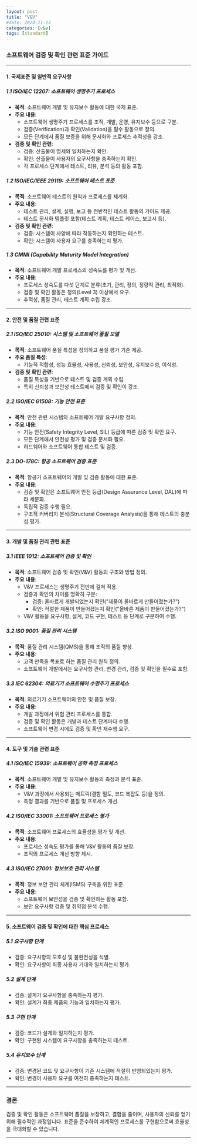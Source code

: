 ```yaml
---
layout: post
title: "V&V"
#date: 2024-11-23
categories: [v&v]
tags: [standard]
---
```


### 소프트웨어 검증 및 확인 관련 표준 가이드

---

#### **1. 국제표준 및 일반적 요구사항**

##### **1.1 ISO/IEC 12207: 소프트웨어 생명주기 프로세스**
- **목적**: 소프트웨어 개발 및 유지보수 활동에 대한 국제 표준.
- **주요 내용**:
  - 소프트웨어 생명주기 프로세스를 조직, 개발, 운영, 유지보수 등으로 구분.
  - 검증(Verification)과 확인(Validation)을 필수 활동으로 정의.
  - 모든 단계에서 품질 보증을 위해 문서화와 프로세스 추적성을 강조.
- **검증 및 확인 관련**:
  - 검증: 산출물이 명세와 일치하는지 확인.
  - 확인: 산출물이 사용자의 요구사항을 충족하는지 확인.
  - 각 프로세스 단계에서 테스트, 리뷰, 분석 등의 활동 포함.

##### **1.2 ISO/IEC/IEEE 29119: 소프트웨어 테스트 표준**
- **목적**: 소프트웨어 테스트의 원칙과 프로세스를 체계화.
- **주요 내용**:
  - 테스트 관리, 설계, 실행, 보고 등 전반적인 테스트 활동의 가이드 제공.
  - 테스트 문서화 템플릿 포함(테스트 계획, 테스트 케이스, 보고서 등).
- **검증 및 확인 관련**:
  - 검증: 시스템이 사양에 따라 작동하는지 확인하는 테스트.
  - 확인: 시스템이 사용자 요구를 충족하는지 평가.

##### **1.3 CMMI (Capability Maturity Model Integration)**
- **목적**: 소프트웨어 개발 프로세스의 성숙도를 평가 및 개선.
- **주요 내용**:
  - 프로세스 성숙도를 다섯 단계로 분류(초기, 관리, 정의, 정량적 관리, 최적화).
  - 검증 및 확인 활동은 정의(Level 3) 이상에서 요구.
  - 추적성, 품질 관리, 테스트 계획 수립 강조.

---

#### **2. 안전 및 품질 관련 표준**

##### **2.1 ISO/IEC 25010: 시스템 및 소프트웨어 품질 모델**
- **목적**: 소프트웨어 품질 특성을 정의하고 품질 평가 기준 제공.
- **주요 품질 특성**:
  - 기능적 적합성, 성능 효율성, 사용성, 신뢰성, 보안성, 유지보수성, 이식성.
- **검증 및 확인 관련**:
  - 품질 특성을 기반으로 테스트 및 검증 계획 수립.
  - 특히 신뢰성과 보안성 테스트에서 검증 및 확인이 강조.

##### **2.2 ISO/IEC 61508: 기능 안전 표준**
- **목적**: 안전 관련 시스템의 소프트웨어 개발 요구사항 정의.
- **주요 내용**:
  - 기능 안전(Safety Integrity Level, SIL) 등급에 따른 검증 및 확인 요구.
  - 모든 단계에서 안전성 평가 및 검증 문서화 필요.
  - 하드웨어와 소프트웨어 통합 테스트 및 검증.

##### **2.3 DO-178C: 항공 소프트웨어 검증 표준**
- **목적**: 항공기 소프트웨어의 개발 및 검증 활동에 대한 표준.
- **주요 내용**:
  - 검증 및 확인은 소프트웨어 안전 등급(Design Assurance Level, DAL)에 따라 세분화.
  - 독립적 검증 수행 필요.
  - 구조적 커버리지 분석(Structural Coverage Analysis)을 통해 테스트의 충분성 평가.

---

#### **3. 개발 및 품질 관리 관련 표준**

##### **3.1 IEEE 1012: 소프트웨어 검증 및 확인**
- **목적**: 소프트웨어 검증 및 확인(V&V) 활동의 구조와 방법 정의.
- **주요 내용**:
  - V&V 프로세스는 생명주기 전반에 걸쳐 적용.
  - 검증과 확인의 차이를 명확히 구분:
    - 검증: 올바르게 개발되었는지 확인("제품이 올바르게 만들어졌는가?")
    - 확인: 적절한 제품이 만들어졌는지 확인("올바른 제품이 만들어졌는가?")
  - V&V 활동을 요구사항, 설계, 코드 구현, 테스트 등 단계로 구분하여 수행.

##### **3.2 ISO 9001: 품질 관리 시스템**
- **목적**: 품질 관리 시스템(QMS)을 통해 조직의 품질 향상.
- **주요 내용**:
  - 고객 만족을 목표로 하는 품질 관리 원칙 정의.
  - 소프트웨어 개발에서는 요구사항 관리, 변경 관리, 검증 및 확인을 필수로 포함.

##### **3.3 IEC 62304: 의료기기 소프트웨어 수명주기 프로세스**
- **목적**: 의료기기 소프트웨어의 안전 및 품질 보장.
- **주요 내용**:
  - 개발 과정에서 위험 관리 프로세스를 통합.
  - 검증 및 확인 활동은 개발과 테스트 단계마다 수행.
  - 소프트웨어 변경 시에도 검증 및 확인 재수행 요구.

---

#### **4. 도구 및 기술 관련 표준**

##### **4.1 ISO/IEC 15939: 소프트웨어 공학 측정 프로세스**
- **목적**: 소프트웨어 개발 및 유지보수 활동의 측정과 분석 표준.
- **주요 내용**:
  - V&V 과정에서 사용되는 메트릭(결함 밀도, 코드 복잡도 등)을 정의.
  - 측정 결과를 기반으로 품질 및 프로세스 개선.

##### **4.2 ISO/IEC 33001: 소프트웨어 프로세스 평가**
- **목적**: 소프트웨어 프로세스의 효율성을 평가 및 개선.
- **주요 내용**:
  - 프로세스 성숙도 평가를 통해 V&V 활동의 품질 보장.
  - 조직의 프로세스 개선 방향 제시.

##### **4.3 ISO/IEC 27001: 정보보호 관리 시스템**
- **목적**: 정보 보안 관리 체계(ISMS) 구축을 위한 표준.
- **주요 내용**:
  - 소프트웨어 보안성을 검증 및 확인하는 활동 포함.
  - 보안 요구사항 검증 및 취약점 분석 수행.

---

#### **5. 소프트웨어 검증 및 확인에 대한 핵심 프로세스**

##### **5.1 요구사항 단계**
- 검증: 요구사항의 모호성 및 불완전성을 식별.
- 확인: 요구사항이 최종 사용자 기대와 일치하는지 평가.

##### **5.2 설계 단계**
- 검증: 설계가 요구사항을 충족하는지 평가.
- 확인: 설계가 최종 제품의 기능과 일치하는지 평가.

##### **5.3 구현 단계**
- 검증: 코드가 설계와 일치하는지 평가.
- 확인: 구현된 시스템이 요구사항을 충족하는지 테스트.

##### **5.4 유지보수 단계**
- 검증: 변경된 코드 및 요구사항이 기존 시스템에 적절히 반영되었는지 평가.
- 확인: 변경이 사용자 요구를 여전히 충족하는지 테스트.

---

### 결론
검증 및 확인 활동은 소프트웨어 품질을 보장하고, 결함을 줄이며, 사용자의 신뢰를 얻기 위해 필수적인 과정입니다. 표준을 준수하여 체계적인 프로세스를 구현함으로써 효율성을 극대화할 수 있습니다.

---